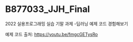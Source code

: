 # B877033_JJH_Final

2022 실용프로그래밍 실습 기말 과제
-딥러닝 예제 코드 경험해보기

예제 코드 출처: https://youtu.be/fmgcGETysRo
